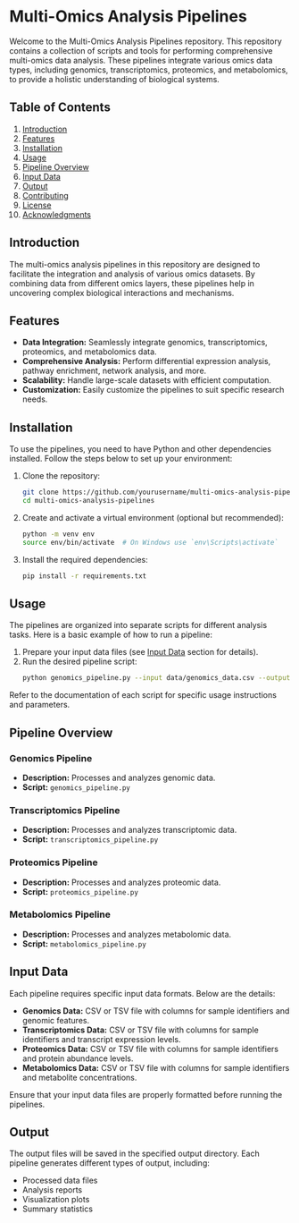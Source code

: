 # Multi-Omics Analysis Pipelines

Welcome to the Multi-Omics Analysis Pipelines repository. This repository contains a collection of scripts and tools for performing comprehensive multi-omics data analysis. These pipelines integrate various omics data types, including genomics, transcriptomics, proteomics, and metabolomics, to provide a holistic understanding of biological systems.

## Table of Contents
1. [Introduction](#introduction)
2. [Features](#features)
3. [Installation](#installation)
4. [Usage](#usage)
5. [Pipeline Overview](#pipeline-overview)
6. [Input Data](#input-data)
7. [Output](#output)
8. [Contributing](#contributing)
9. [License](#license)
10. [Acknowledgments](#acknowledgments)

## Introduction

The multi-omics analysis pipelines in this repository are designed to facilitate the integration and analysis of various omics datasets. By combining data from different omics layers, these pipelines help in uncovering complex biological interactions and mechanisms.

## Features

- **Data Integration:** Seamlessly integrate genomics, transcriptomics, proteomics, and metabolomics data.
- **Comprehensive Analysis:** Perform differential expression analysis, pathway enrichment, network analysis, and more.
- **Scalability:** Handle large-scale datasets with efficient computation.
- **Customization:** Easily customize the pipelines to suit specific research needs.

## Installation

To use the pipelines, you need to have Python and other dependencies installed. Follow the steps below to set up your environment:

1. Clone the repository:
    ```bash
    git clone https://github.com/yourusername/multi-omics-analysis-pipelines.git
    cd multi-omics-analysis-pipelines
    ```

2. Create and activate a virtual environment (optional but recommended):
    ```bash
    python -m venv env
    source env/bin/activate  # On Windows use `env\Scripts\activate`
    ```

3. Install the required dependencies:
    ```bash
    pip install -r requirements.txt
    ```

## Usage

The pipelines are organized into separate scripts for different analysis tasks. Here is a basic example of how to run a pipeline:

1. Prepare your input data files (see [Input Data](#input-data) section for details).
2. Run the desired pipeline script:
    ```bash
    python genomics_pipeline.py --input data/genomics_data.csv --output results/genomics_output
    ```

Refer to the documentation of each script for specific usage instructions and parameters.

## Pipeline Overview

### Genomics Pipeline
- **Description:** Processes and analyzes genomic data.
- **Script:** `genomics_pipeline.py`

### Transcriptomics Pipeline
- **Description:** Processes and analyzes transcriptomic data.
- **Script:** `transcriptomics_pipeline.py`

### Proteomics Pipeline
- **Description:** Processes and analyzes proteomic data.
- **Script:** `proteomics_pipeline.py`

### Metabolomics Pipeline
- **Description:** Processes and analyzes metabolomic data.
- **Script:** `metabolomics_pipeline.py`

## Input Data

Each pipeline requires specific input data formats. Below are the details:

- **Genomics Data:** CSV or TSV file with columns for sample identifiers and genomic features.
- **Transcriptomics Data:** CSV or TSV file with columns for sample identifiers and transcript expression levels.
- **Proteomics Data:** CSV or TSV file with columns for sample identifiers and protein abundance levels.
- **Metabolomics Data:** CSV or TSV file with columns for sample identifiers and metabolite concentrations.

Ensure that your input data files are properly formatted before running the pipelines.

## Output

The output files will be saved in the specified output directory. Each pipeline generates different types of output, including:

- Processed data files
- Analysis reports
- Visualization plots
- Summary statistics
